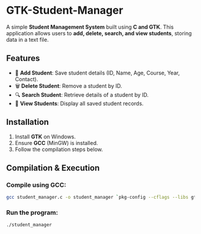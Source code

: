 # GTK-Student-Manager

A simple **Student Management System** built using **C and GTK**. This application allows users to **add, delete, search, and view students**, storing data in a text file.

## Features

- 📌 **Add Student**: Save student details (ID, Name, Age, Course, Year, Contact).  
- 🗑️ **Delete Student**: Remove a student by ID.  
- 🔍 **Search Student**: Retrieve details of a student by ID.  
- 📄 **View Students**: Display all saved student records.  

## Installation  
1. Install **GTK** on Windows.  
2. Ensure **GCC** (MinGW) is installed.  
3. Follow the compilation steps below.  

## Compilation & Execution  

### Compile using **GCC**:  
```sh
gcc student_manager.c -o student_manager `pkg-config --cflags --libs gtk+-3.0`
```
### Run the program:  
```sh
./student_manager
```

